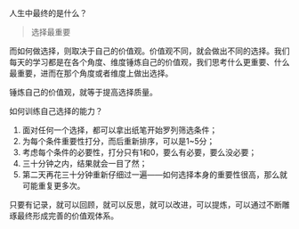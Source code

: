 人生中最终的是什么？
> 选择最重要

而如何做选择，则取决于自己的价值观。价值观不同，就会做出不同的选择。我们每天的学习都是在各个角度、维度锤炼自己的价值观，我们思考什么更重要、什么最重要，进而在那个角度或者维度上做出选择。

锤炼自己的价值观，就等于提高选择质量。

如何训练自己选择的能力？

1. 面对任何一个选择，都可以拿出纸笔开始罗列筛选条件；
2. 为每个条件重要性打分，而后重新排序，可以是1~5分；
3. 考虑每个条件的必要性，打分只有1和0，要么有必要，要么没必要；
4. 三十分钟之内，结果就会一目了然；
5. 第二天再花三十分钟重新仔细过一遍——如何选择本身的重要性很高，那么就可能重复更多次。

只要有记录，就可以回顾，就可以反思，就可以改进，可以提炼，可以通过不断雕琢最终形成完善的价值观体系。



